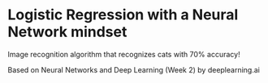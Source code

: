 # Logistic Regression with a Neural Network mindset

Image recognition algorithm that recognizes cats with 70% accuracy!

Based on Neural Networks and Deep Learning (Week 2) by deeplearning.ai